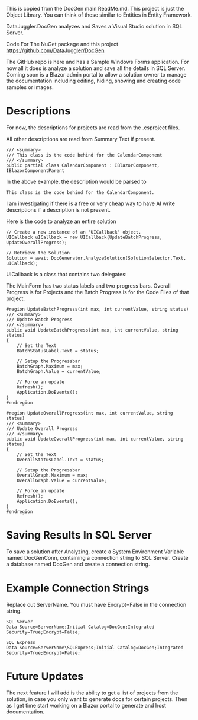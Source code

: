 ﻿This is copied from the DocGen main ReadMe.md. This project is just the Object Library.
You can think of these similar to Entities in Entity Framework.

DataJuggler.DocGen analyzes and Saves a Visual Studio solution in SQL Server.

Code For The NuGet package and this project
https://github.com/DataJuggler/DocGen

The GitHub repo is here and has a Sample Windows Forms application. For now all it does
is analyze a solution and save all the details in SQL Server. Coming soon is a Blazor admin portal 
to allow a solution owner to manage the documentation including editing, hiding, showing and
creating code samples or images.

# Descriptions
For now, the descriptions for projects are read from the .csproject files.

All other descriptions are read from Summary Text if present.

    /// <summary>
    /// This class is the code behind for the CalendarComponent
    /// </summary>
    public partial class CalendarComponent : IBlazorComponent, IBlazorComponentParent

In the above example, the description would be parsed to 

    This class is the code behind for the CalendarComponent.

I am investigating if there is a free or very cheap way to have AI write descriptions if a description is not present.

Here is the code to analyze an entire solution

    // Create a new instance of an 'UICallback' object.
    UICallback uICallback = new UICallback(UpdateBatchProgress, UpdateOverallProgress);
    
    // Retrieve the Solution
    Solution = await DocGenerator.AnalyzeSolution(SolutionSelector.Text, uICallback);

UICallback is a class that contains two delegates:

The MainForm has two status labels and two progress bars. Overall Progress is for Projects and
the Batch Progress is for the Code Files of that project.

    #region UpdateBatchProgress(int max, int currentValue, string status)
    /// <summary>
    /// Update Batch Progress
    /// </summary>
    public void UpdateBatchProgress(int max, int currentValue, string status)
    {
        // Set the Text
        BatchStatusLabel.Text = status;
        
        // Setup the Progressbar
        BatchGraph.Maximum = max;
        BatchGraph.Value = currentValue;
        
        // Force an update
        Refresh();
        Application.DoEvents();
    }
    #endregion
    
    #region UpdateOverallProgress(int max, int currentValue, string status)
    /// <summary>
    /// Update Overall Progress
    /// </summary>
    public void UpdateOverallProgress(int max, int currentValue, string status)
    {
        // Set the Text
        OverallStatusLabel.Text = status;
        
        // Setup the Progressbar
        OverallGraph.Maximum = max;
        OverallGraph.Value = currentValue;
        
        // Force an update
        Refresh();
        Application.DoEvents();
    }
    #endregion

# Saving Results In SQL Server
To save a solution after Analyzing, create a System Environment Variable named DocGenConn, containing
a connection string to SQL Server. Create a database named DocGen and create a connection string.

# Example Connection Strings
 Replace out ServerName. You must have Encrypt=False in the connection string.

    SQL Server
    Data Source=ServerName;Initial Catalog=DocGen;Integrated Security=True;Encrypt=False;

	SQL Express
    Data Source=ServerName\SQLExpress;Initial Catalog=DocGen;Integrated Security=True;Encrypt=False;

# Future Updates
The next feature I will add is the ability to get a list of projects from the solution, in case you only want to generate
docs for certain projects. Then as I get time start working on a Blazor portal to generate and host documentation.

